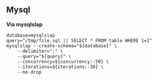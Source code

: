 ## Mysql

**Via mysqlslap**
```shell script
database=mysqlslap
query="/tmp/file.sql || SELECT * FROM table WHERE 1=1"
mysqlslap --create-schema="${database}" \
    --delimiter=";" \
    --query="${query}" \
    --concurrency=${concurrency:-50} \
    --iterations=${iterations:-30} \
    --no-drop
```
